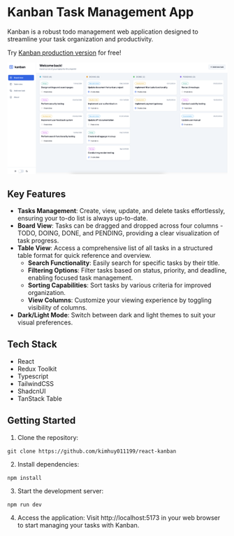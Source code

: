 # Kanban Task Management App

Kanban is a robust todo management web application designed to streamline your task organization and productivity.

Try [Kanban production version](https://react-kanban-webapp.netlify.app) for free!

![alt text](./images/board.png)

## Key Features

- **Tasks Management**: Create, view, update, and delete tasks effortlessly, ensuring your to-do list is always up-to-date.
- **Board View**: Tasks can be dragged and dropped across four columns - TODO, DOING, DONE, and PENDING, providing a clear visualization of task progress.
- **Table View**: Access a comprehensive list of all tasks in a structured table format for quick reference and overview.
  - **Search Functionality**: Easily search for specific tasks by their title.
  - **Filtering Options**: Filter tasks based on status, priority, and deadline, enabling focused task management.
  - **Sorting Capabilities**: Sort tasks by various criteria for improved organization.
  - **View Columns**: Customize your viewing experience by toggling visibility of columns.
- **Dark/Light Mode**: Switch between dark and light themes to suit your visual preferences.

## Tech Stack

- React
- Redux Toolkit
- Typescript
- TailwindCSS
- ShadcnUI
- TanStack Table

## Getting Started

1. Clone the repository:

```
git clone https://github.com/kimhuy011199/react-kanban
```

2. Install dependencies:

```
npm install
```

3. Start the development server:

```
npm run dev
```

4. Access the application: Visit http://localhost:5173 in your web browser to start managing your tasks with Kanban.
